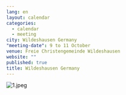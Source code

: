 ```yaml
---
lang: en
layout: calendar
categories: 
  - calendar
  - meeting
city: Wildeshausen Germany
"meeting-date": 9 to 11 October
venue: Freie Christengemeinde Wildeshausen
website: ""
published: true
title: Wildeshausen Germany
---
```



![1.jpeg]({{site.baseurl}}/assets/images/1.jpeg)
